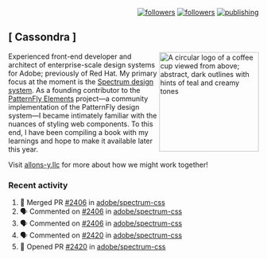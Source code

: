 <p align="right"><a rel="me" href="https://front-end.social/@castastrophe">
    <img alt="followers" title="Follow me on Mastodon" src="https://img.shields.io/mastodon/follow/109297102751309835?domain=https%3A%2F%2Ffront-end.social&label=Follow&logo=mastodon&logoColor=white&style=for-the-badge&labelColor=008080&color=006969"/></a>
  <a href="https://codepen.io/castastrophe/">
    <img alt="followers" title="Follow me on CodePen" src="https://img.shields.io/badge/16-1?color=640464&labelColor=7c007c&style=for-the-badge&logo=codepen&label=Follow"/></a>
<a href="https://castastrophe.medium.com/">
    <img alt="publishing" title="View articles on Medium" src="https://img.shields.io/badge/107-1?color=666&labelColor=444&label=subscribe&logo=medium&logoColor=white&style=for-the-badge"/></a>
</p>

## [&nbsp;Cassondra&nbsp;]

<img align="right" src="https://github-production-user-asset-6210df.s3.amazonaws.com/1840295/253016758-ba468774-1cd3-42c2-8f43-947b5eeb5edf.png" height="200" alt="A circular logo of a coffee cup viewed from above; abstract, dark outlines with hints of teal and creamy tones">

Experienced front-end developer and architect of enterprise-scale design systems for Adobe; previously of Red Hat. My primary focus at the moment is the [Spectrum design system](https://github.com/adobe/spectrum-css). As a founding contributor to the [PatternFly&nbsp;Elements](https://github.com/patternfly/patternfly-elements) project&mdash;a community implementation of the PatternFly design system&mdash;I became intimately familiar with the nuances of styling web components. To this end, I have been compiling a book with my learnings and hope to make it available later this year.

Visit [allons-y.llc](http://allons-y.llc/) for more about how we might work together!

### Recent activity

<!--START_SECTION:activity-->
1. 🎉 Merged PR [#2406](https://github.com/adobe/spectrum-css/pull/2406) in [adobe/spectrum-css](https://github.com/adobe/spectrum-css)
2. 🗣 Commented on [#2406](https://github.com/adobe/spectrum-css/pull/2406#issuecomment-1887959065) in [adobe/spectrum-css](https://github.com/adobe/spectrum-css)
3. 🗣 Commented on [#2406](https://github.com/adobe/spectrum-css/pull/2406#issuecomment-1887925136) in [adobe/spectrum-css](https://github.com/adobe/spectrum-css)
4. 🗣 Commented on [#2420](https://github.com/adobe/spectrum-css/pull/2420#issuecomment-1887911235) in [adobe/spectrum-css](https://github.com/adobe/spectrum-css)
5. 💪 Opened PR [#2420](https://github.com/adobe/spectrum-css/pull/2420) in [adobe/spectrum-css](https://github.com/adobe/spectrum-css)
<!--END_SECTION:activity-->
